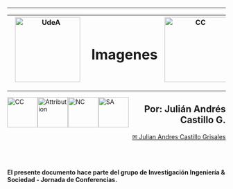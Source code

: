 <table>
<thead>
  <tr>
    <th><img alt="UdeA" height="150px" src="https://upload.wikimedia.org/wikipedia/commons/archive/f/fb/20161010213812%21Escudo-UdeA.svg" align="left" hspace="10px" vspace="0px"></th>
    <th><h1> <b> Imagenes </b> </h1></th>
    <th><img alt="CC" height="150px" src="https://www.udea.edu.co/wps/wcm/connect/udea/9c504313-836e-4f26-822d-62f0a58dd49c/Participa+en+nuestra+jornada+%282%29.png?MOD=AJPERES&CACHEID=ROOTWORKSPACE.Z18_L8L8H8C0LODDC0A6SSS2AD2GO4-9c504313-836e-4f26-822d-62f0a58dd49c-ovyUGCC" align="right" hspace="0px" vspace="0px"></th>
  </tr>
</thead>
<hr size=10 noshade color="green">
</table>
<hr size=10 noshade color="green">

<p>
<img alt="CC" height="70px" src="https://creativecommons.org/images/deed/cc_blue_x2.png" align="left" hspace="0px" vspace="0px">
<img alt="Attribution" height="70px" src="https://creativecommons.org/images/deed/attribution_icon_blue_x2.png" align="left" hspace="0px" vspace="0px">
<img alt="NC" height="70px" src="https://creativecommons.org/images/deed/nc_blue_x2.png" align="left" hspace="0px" vspace="0px">
<img alt="SA" height="70px" src="https://creativecommons.org/images/deed/sa_blue_x2.png" align="left" hspace="0px" vspace="0px">
</p>

<div align="right">
<h2> <b> Por: Julián Andrés Castillo G. </b> </h2>
<a href="mailto:jandres.castillo@udea.edu.co"> ✉ Julian Andres Castillo Grisales </a>
</div><br><br>

<br>

**El presente documento hace parte del grupo de Investigación Ingeniería & Sociedad - Jornada de Conferencias.**
